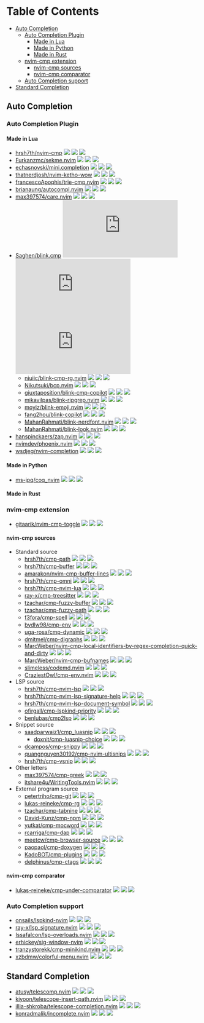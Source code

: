 # Table of Contents

<!-- toc -->

- [Auto Completion](#auto-completion)
  - [Auto Completion Plugin](#auto-completion-plugin)
    - [Made in Lua](#made-in-lua)
    - [Made in Python](#made-in-python)
    - [Made in Rust](#made-in-rust)
  - [nvim-cmp extension](#nvim-cmp-extension)
    - [nvim-cmp sources](#nvim-cmp-sources)
    - [nvim-cmp comparator](#nvim-cmp-comparator)
  - [Auto Completion support](#auto-completion-support)
- [Standard Completion](#standard-completion)

<!-- tocstop -->

## Auto Completion

### Auto Completion Plugin

#### Made in Lua

- [hrsh7th/nvim-cmp](https://github.com/hrsh7th/nvim-cmp) ![](https://img.shields.io/github/stars/hrsh7th/nvim-cmp) ![](https://img.shields.io/github/last-commit/hrsh7th/nvim-cmp) ![](https://img.shields.io/github/commit-activity/y/hrsh7th/nvim-cmp)
- [Furkanzmc/sekme.nvim](https://github.com/Furkanzmc/sekme.nvim) ![](https://img.shields.io/github/stars/Furkanzmc/sekme.nvim) ![](https://img.shields.io/github/last-commit/Furkanzmc/sekme.nvim) ![](https://img.shields.io/github/commit-activity/y/Furkanzmc/sekme.nvim)
- [echasnovski/mini.completion](https://github.com/echasnovski/mini.completion) ![](https://img.shields.io/github/stars/echasnovski/mini.completion) ![](https://img.shields.io/github/last-commit/echasnovski/mini.completion) ![](https://img.shields.io/github/commit-activity/y/echasnovski/mini.completion)
- [thatnerdjosh/nvim-ketho-wow](https://github.com/thatnerdjosh/nvim-ketho-wow) ![](https://img.shields.io/github/stars/thatnerdjosh/nvim-ketho-wow) ![](https://img.shields.io/github/last-commit/thatnerdjosh/nvim-ketho-wow) ![](https://img.shields.io/github/commit-activity/y/thatnerdjosh/nvim-ketho-wow)
- [francescoApophis/trie-cmp.nvim](https://github.com/francescoApophis/trie-cmp.nvim) ![](https://img.shields.io/github/stars/francescoApophis/trie-cmp.nvim) ![](https://img.shields.io/github/last-commit/francescoApophis/trie-cmp.nvim) ![](https://img.shields.io/github/commit-activity/y/francescoApophis/trie-cmp.nvim)
- [brianaung/autocompl.nvim](https://github.com/brianaung/autocompl.nvim) ![](https://img.shields.io/github/stars/brianaung/autocompl.nvim) ![](https://img.shields.io/github/last-commit/brianaung/autocompl.nvim) ![](https://img.shields.io/github/commit-activity/y/brianaung/autocompl.nvim)
- [max397574/care.nvim](https://github.com/max397574/care.nvim) ![](https://img.shields.io/github/stars/max397574/care.nvim) ![](https://img.shields.io/github/last-commit/max397574/care.nvim) ![](https://img.shields.io/github/commit-activity/y/max397574/care.nvim)
- [Saghen/blink.cmp](https://github.com/Saghen/blink.cmp) ![](https://img.shields.io/github/stars/Saghen/blink.cmp) ![](https://img.shields.io/github/last-commit/Saghen/blink.cmp) ![](https://img.shields.io/github/commit-activity/y/Saghen/blink.cmp)
  - [niuiic/blink-cmp-rg.nvim](https://github.com/niuiic/blink-cmp-rg.nvim) ![](https://img.shields.io/github/stars/niuiic/blink-cmp-rg.nvim) ![](https://img.shields.io/github/last-commit/niuiic/blink-cmp-rg.nvim) ![](https://img.shields.io/github/commit-activity/y/niuiic/blink-cmp-rg.nvim)
  - [Nikutsuki/bcp.nvim](https://github.com/Nikutsuki/bcp.nvim) ![](https://img.shields.io/github/stars/Nikutsuki/bcp.nvim) ![](https://img.shields.io/github/last-commit/Nikutsuki/bcp.nvim) ![](https://img.shields.io/github/commit-activity/y/Nikutsuki/bcp.nvim)
  - [giuxtaposition/blink-cmp-copilot](https://github.com/giuxtaposition/blink-cmp-copilot) ![](https://img.shields.io/github/stars/giuxtaposition/blink-cmp-copilot) ![](https://img.shields.io/github/last-commit/giuxtaposition/blink-cmp-copilot) ![](https://img.shields.io/github/commit-activity/y/giuxtaposition/blink-cmp-copilot)
  - [mikavilpas/blink-ripgrep.nvim](https://github.com/mikavilpas/blink-ripgrep.nvim) ![](https://img.shields.io/github/stars/mikavilpas/blink-ripgrep.nvim) ![](https://img.shields.io/github/last-commit/mikavilpas/blink-ripgrep.nvim) ![](https://img.shields.io/github/commit-activity/y/mikavilpas/blink-ripgrep.nvim)
  - [moyiz/blink-emoji.nvim](https://github.com/moyiz/blink-emoji.nvim) ![](https://img.shields.io/github/stars/moyiz/blink-emoji.nvim) ![](https://img.shields.io/github/last-commit/moyiz/blink-emoji.nvim) ![](https://img.shields.io/github/commit-activity/y/moyiz/blink-emoji.nvim)
  - [fang2hou/blink-copilot](https://github.com/fang2hou/blink-copilot) ![](https://img.shields.io/github/stars/fang2hou/blink-copilot) ![](https://img.shields.io/github/last-commit/fang2hou/blink-copilot) ![](https://img.shields.io/github/commit-activity/y/fang2hou/blink-copilot)
  - [MahanRahmati/blink-nerdfont.nvim](https://github.com/MahanRahmati/blink-nerdfont.nvim) ![](https://img.shields.io/github/stars/MahanRahmati/blink-nerdfont.nvim) ![](https://img.shields.io/github/last-commit/MahanRahmati/blink-nerdfont.nvim) ![](https://img.shields.io/github/commit-activity/y/MahanRahmati/blink-nerdfont.nvim)
  - [MahanRahmati/blink-look.nvim](https://github.com/MahanRahmati/blink-look.nvim) ![](https://img.shields.io/github/stars/MahanRahmati/blink-look.nvim) ![](https://img.shields.io/github/last-commit/MahanRahmati/blink-look.nvim) ![](https://img.shields.io/github/commit-activity/y/MahanRahmati/blink-look.nvim)
- [hanspinckaers/zap.nvim](https://github.com/hanspinckaers/zap.nvim) ![](https://img.shields.io/github/stars/hanspinckaers/zap.nvim) ![](https://img.shields.io/github/last-commit/hanspinckaers/zap.nvim) ![](https://img.shields.io/github/commit-activity/y/hanspinckaers/zap.nvim)
- [nvimdev/phoenix.nvim](https://github.com/nvimdev/phoenix.nvim) ![](https://img.shields.io/github/stars/nvimdev/phoenix.nvim) ![](https://img.shields.io/github/last-commit/nvimdev/phoenix.nvim) ![](https://img.shields.io/github/commit-activity/y/nvimdev/phoenix.nvim)
- [wsdjeg/nvim-completion](https://github.com/wsdjeg/nvim-completion) ![](https://img.shields.io/github/stars/wsdjeg/nvim-completion) ![](https://img.shields.io/github/last-commit/wsdjeg/nvim-completion) ![](https://img.shields.io/github/commit-activity/y/wsdjeg/nvim-completion)

#### Made in Python

- [ms-jpq/coq_nvim](https://github.com/ms-jpq/coq_nvim) ![](https://img.shields.io/github/stars/ms-jpq/coq_nvim) ![](https://img.shields.io/github/last-commit/ms-jpq/coq_nvim) ![](https://img.shields.io/github/commit-activity/y/ms-jpq/coq_nvim)

#### Made in Rust

### nvim-cmp extension

- [gitaarik/nvim-cmp-toggle](https://github.com/gitaarik/nvim-cmp-toggle) ![](https://img.shields.io/github/stars/gitaarik/nvim-cmp-toggle) ![](https://img.shields.io/github/last-commit/gitaarik/nvim-cmp-toggle) ![](https://img.shields.io/github/commit-activity/y/gitaarik/nvim-cmp-toggle)

#### nvim-cmp sources

- Standard source
  - [hrsh7th/cmp-path](https://github.com/hrsh7th/cmp-path) ![](https://img.shields.io/github/stars/hrsh7th/cmp-path) ![](https://img.shields.io/github/last-commit/hrsh7th/cmp-path) ![](https://img.shields.io/github/commit-activity/y/hrsh7th/cmp-path)
  - [hrsh7th/cmp-buffer](https://github.com/hrsh7th/cmp-buffer) ![](https://img.shields.io/github/stars/hrsh7th/cmp-buffer) ![](https://img.shields.io/github/last-commit/hrsh7th/cmp-buffer) ![](https://img.shields.io/github/commit-activity/y/hrsh7th/cmp-buffer)
  - [amarakon/nvim-cmp-buffer-lines](https://github.com/amarakon/nvim-cmp-buffer-lines) ![](https://img.shields.io/github/stars/amarakon/nvim-cmp-buffer-lines) ![](https://img.shields.io/github/last-commit/amarakon/nvim-cmp-buffer-lines) ![](https://img.shields.io/github/commit-activity/y/amarakon/nvim-cmp-buffer-lines)
  - [hrsh7th/cmp-omni](https://github.com/hrsh7th/cmp-omni) ![](https://img.shields.io/github/stars/hrsh7th/cmp-omni) ![](https://img.shields.io/github/last-commit/hrsh7th/cmp-omni) ![](https://img.shields.io/github/commit-activity/y/hrsh7th/cmp-omni)
  - [hrsh7th/cmp-nvim-lua](https://github.com/hrsh7th/cmp-nvim-lua) ![](https://img.shields.io/github/stars/hrsh7th/cmp-nvim-lua) ![](https://img.shields.io/github/last-commit/hrsh7th/cmp-nvim-lua) ![](https://img.shields.io/github/commit-activity/y/hrsh7th/cmp-nvim-lua)
  - [ray-x/cmp-treesitter](https://github.com/ray-x/cmp-treesitter) ![](https://img.shields.io/github/stars/ray-x/cmp-treesitter) ![](https://img.shields.io/github/last-commit/ray-x/cmp-treesitter) ![](https://img.shields.io/github/commit-activity/y/ray-x/cmp-treesitter)
  - [tzachar/cmp-fuzzy-buffer](https://github.com/tzachar/cmp-fuzzy-buffer) ![](https://img.shields.io/github/stars/tzachar/cmp-fuzzy-buffer) ![](https://img.shields.io/github/last-commit/tzachar/cmp-fuzzy-buffer) ![](https://img.shields.io/github/commit-activity/y/tzachar/cmp-fuzzy-buffer)
  - [tzachar/cmp-fuzzy-path](https://github.com/tzachar/cmp-fuzzy-path) ![](https://img.shields.io/github/stars/tzachar/cmp-fuzzy-path) ![](https://img.shields.io/github/last-commit/tzachar/cmp-fuzzy-path) ![](https://img.shields.io/github/commit-activity/y/tzachar/cmp-fuzzy-path)
  - [f3fora/cmp-spell](https://github.com/f3fora/cmp-spell) ![](https://img.shields.io/github/stars/f3fora/cmp-spell) ![](https://img.shields.io/github/last-commit/f3fora/cmp-spell) ![](https://img.shields.io/github/commit-activity/y/f3fora/cmp-spell)
  - [bydlw98/cmp-env](https://github.com/bydlw98/cmp-env) ![](https://img.shields.io/github/stars/bydlw98/cmp-env) ![](https://img.shields.io/github/last-commit/bydlw98/cmp-env) ![](https://img.shields.io/github/commit-activity/y/bydlw98/cmp-env)
  - [uga-rosa/cmp-dynamic](https://github.com/uga-rosa/cmp-dynamic) ![](https://img.shields.io/github/stars/uga-rosa/cmp-dynamic) ![](https://img.shields.io/github/last-commit/uga-rosa/cmp-dynamic) ![](https://img.shields.io/github/commit-activity/y/uga-rosa/cmp-dynamic)
  - [dmitmel/cmp-digraphs](https://github.com/dmitmel/cmp-digraphs) ![](https://img.shields.io/github/stars/dmitmel/cmp-digraphs) ![](https://img.shields.io/github/last-commit/dmitmel/cmp-digraphs) ![](https://img.shields.io/github/commit-activity/y/dmitmel/cmp-digraphs)
  - [MarcWeber/nvim-cmp-local-identifiers-by-regex-completion-quick-and-dirty](https://github.com/MarcWeber/nvim-cmp-local-identifiers-by-regex-completion-quick-and-dirty) ![](https://img.shields.io/github/stars/MarcWeber/nvim-cmp-local-identifiers-by-regex-completion-quick-and-dirty) ![](https://img.shields.io/github/last-commit/MarcWeber/nvim-cmp-local-identifiers-by-regex-completion-quick-and-dirty) ![](https://img.shields.io/github/commit-activity/y/MarcWeber/nvim-cmp-local-identifiers-by-regex-completion-quick-and-dirty)
  - [MarcWeber/nvim-cmp-bufnames](https://github.com/MarcWeber/nvim-cmp-bufnames) ![](https://img.shields.io/github/stars/MarcWeber/nvim-cmp-bufnames) ![](https://img.shields.io/github/last-commit/MarcWeber/nvim-cmp-bufnames) ![](https://img.shields.io/github/commit-activity/y/MarcWeber/nvim-cmp-bufnames)
  - [slimeless/codemd.nvim](https://github.com/slimeless/codemd.nvim) ![](https://img.shields.io/github/stars/slimeless/codemd.nvim) ![](https://img.shields.io/github/last-commit/slimeless/codemd.nvim) ![](https://img.shields.io/github/commit-activity/y/slimeless/codemd.nvim)
  - [CraziestOwl/cmp-env.nvim](https://github.com/CraziestOwl/cmp-env.nvim) ![](https://img.shields.io/github/stars/CraziestOwl/cmp-env.nvim) ![](https://img.shields.io/github/last-commit/CraziestOwl/cmp-env.nvim) ![](https://img.shields.io/github/commit-activity/y/CraziestOwl/cmp-env.nvim)
- LSP source
  - [hrsh7th/cmp-nvim-lsp](https://github.com/hrsh7th/cmp-nvim-lsp) ![](https://img.shields.io/github/stars/hrsh7th/cmp-nvim-lsp) ![](https://img.shields.io/github/last-commit/hrsh7th/cmp-nvim-lsp) ![](https://img.shields.io/github/commit-activity/y/hrsh7th/cmp-nvim-lsp)
  - [hrsh7th/cmp-nvim-lsp-signature-help](https://github.com/hrsh7th/cmp-nvim-lsp-signature-help) ![](https://img.shields.io/github/stars/hrsh7th/cmp-nvim-lsp-signature-help) ![](https://img.shields.io/github/last-commit/hrsh7th/cmp-nvim-lsp-signature-help) ![](https://img.shields.io/github/commit-activity/y/hrsh7th/cmp-nvim-lsp-signature-help)
  - [hrsh7th/cmp-nvim-lsp-document-symbol](https://github.com/hrsh7th/cmp-nvim-lsp-document-symbol) ![](https://img.shields.io/github/stars/hrsh7th/cmp-nvim-lsp-document-symbol) ![](https://img.shields.io/github/last-commit/hrsh7th/cmp-nvim-lsp-document-symbol) ![](https://img.shields.io/github/commit-activity/y/hrsh7th/cmp-nvim-lsp-document-symbol)
  - [ofirgall/cmp-lspkind-priority](https://github.com/ofirgall/cmp-lspkind-priority) ![](https://img.shields.io/github/stars/ofirgall/cmp-lspkind-priority) ![](https://img.shields.io/github/last-commit/ofirgall/cmp-lspkind-priority) ![](https://img.shields.io/github/commit-activity/y/ofirgall/cmp-lspkind-priority)
  - [benlubas/cmp2lsp](https://github.com/benlubas/cmp2lsp) ![](https://img.shields.io/github/stars/benlubas/cmp2lsp) ![](https://img.shields.io/github/last-commit/benlubas/cmp2lsp) ![](https://img.shields.io/github/commit-activity/y/benlubas/cmp2lsp)
- Snippet source
  - [saadparwaiz1/cmp_luasnip](https://github.com/saadparwaiz1/cmp_luasnip) ![](https://img.shields.io/github/stars/saadparwaiz1/cmp_luasnip) ![](https://img.shields.io/github/last-commit/saadparwaiz1/cmp_luasnip) ![](https://img.shields.io/github/commit-activity/y/saadparwaiz1/cmp_luasnip)
    - [doxnit/cmp-luasnip-choice](https://github.com/doxnit/cmp-luasnip-choice) ![](https://img.shields.io/github/stars/doxnit/cmp-luasnip-choice) ![](https://img.shields.io/github/last-commit/doxnit/cmp-luasnip-choice) ![](https://img.shields.io/github/commit-activity/y/doxnit/cmp-luasnip-choice)
  - [dcampos/cmp-snippy](https://github.com/dcampos/cmp-snippy) ![](https://img.shields.io/github/stars/dcampos/cmp-snippy) ![](https://img.shields.io/github/last-commit/dcampos/cmp-snippy) ![](https://img.shields.io/github/commit-activity/y/dcampos/cmp-snippy)
  - [quangnguyen30192/cmp-nvim-ultisnips](https://github.com/quangnguyen30192/cmp-nvim-ultisnips) ![](https://img.shields.io/github/stars/quangnguyen30192/cmp-nvim-ultisnips) ![](https://img.shields.io/github/last-commit/quangnguyen30192/cmp-nvim-ultisnips) ![](https://img.shields.io/github/commit-activity/y/quangnguyen30192/cmp-nvim-ultisnips)
  - [hrsh7th/cmp-vsnip](https://github.com/hrsh7th/cmp-vsnip) ![](https://img.shields.io/github/stars/hrsh7th/cmp-vsnip) ![](https://img.shields.io/github/last-commit/hrsh7th/cmp-vsnip) ![](https://img.shields.io/github/commit-activity/y/hrsh7th/cmp-vsnip)
- Other letters
  - [max397574/cmp-greek](https://github.com/max397574/cmp-greek) ![](https://img.shields.io/github/stars/max397574/cmp-greek) ![](https://img.shields.io/github/last-commit/max397574/cmp-greek) ![](https://img.shields.io/github/commit-activity/y/max397574/cmp-greek)
  - [itshare4u/WritingTools.nvim](https://github.com/itshare4u/WritingTools.nvim) ![](https://img.shields.io/github/stars/itshare4u/WritingTools.nvim) ![](https://img.shields.io/github/last-commit/itshare4u/WritingTools.nvim) ![](https://img.shields.io/github/commit-activity/y/itshare4u/WritingTools.nvim)
- External program source
  - [petertriho/cmp-git](https://github.com/petertriho/cmp-git) ![](https://img.shields.io/github/stars/petertriho/cmp-git) ![](https://img.shields.io/github/last-commit/petertriho/cmp-git) ![](https://img.shields.io/github/commit-activity/y/petertriho/cmp-git)
  - [lukas-reineke/cmp-rg](https://github.com/lukas-reineke/cmp-rg) ![](https://img.shields.io/github/stars/lukas-reineke/cmp-rg) ![](https://img.shields.io/github/last-commit/lukas-reineke/cmp-rg) ![](https://img.shields.io/github/commit-activity/y/lukas-reineke/cmp-rg)
  - [tzachar/cmp-tabnine](https://github.com/tzachar/cmp-tabnine) ![](https://img.shields.io/github/stars/tzachar/cmp-tabnine) ![](https://img.shields.io/github/last-commit/tzachar/cmp-tabnine) ![](https://img.shields.io/github/commit-activity/y/tzachar/cmp-tabnine)
  - [David-Kunz/cmp-npm](https://github.com/David-Kunz/cmp-npm) ![](https://img.shields.io/github/stars/David-Kunz/cmp-npm) ![](https://img.shields.io/github/last-commit/David-Kunz/cmp-npm) ![](https://img.shields.io/github/commit-activity/y/David-Kunz/cmp-npm)
  - [yutkat/cmp-mocword](https://github.com/yutkat/cmp-mocword) ![](https://img.shields.io/github/stars/yutkat/cmp-mocword) ![](https://img.shields.io/github/last-commit/yutkat/cmp-mocword) ![](https://img.shields.io/github/commit-activity/y/yutkat/cmp-mocword)
  - [rcarriga/cmp-dap](https://github.com/rcarriga/cmp-dap) ![](https://img.shields.io/github/stars/rcarriga/cmp-dap) ![](https://img.shields.io/github/last-commit/rcarriga/cmp-dap) ![](https://img.shields.io/github/commit-activity/y/rcarriga/cmp-dap)
  - [meetcw/cmp-browser-source](https://github.com/meetcw/cmp-browser-source) ![](https://img.shields.io/github/stars/meetcw/cmp-browser-source) ![](https://img.shields.io/github/last-commit/meetcw/cmp-browser-source) ![](https://img.shields.io/github/commit-activity/y/meetcw/cmp-browser-source)
  - [paopaol/cmp-doxygen](https://github.com/paopaol/cmp-doxygen) ![](https://img.shields.io/github/stars/paopaol/cmp-doxygen) ![](https://img.shields.io/github/last-commit/paopaol/cmp-doxygen) ![](https://img.shields.io/github/commit-activity/y/paopaol/cmp-doxygen)
  - [KadoBOT/cmp-plugins](https://github.com/KadoBOT/cmp-plugins) ![](https://img.shields.io/github/stars/KadoBOT/cmp-plugins) ![](https://img.shields.io/github/last-commit/KadoBOT/cmp-plugins) ![](https://img.shields.io/github/commit-activity/y/KadoBOT/cmp-plugins)
  - [delphinus/cmp-ctags](https://github.com/delphinus/cmp-ctags) ![](https://img.shields.io/github/stars/delphinus/cmp-ctags) ![](https://img.shields.io/github/last-commit/delphinus/cmp-ctags) ![](https://img.shields.io/github/commit-activity/y/delphinus/cmp-ctags)

#### nvim-cmp comparator

- [lukas-reineke/cmp-under-comparator](https://github.com/lukas-reineke/cmp-under-comparator) ![](https://img.shields.io/github/stars/lukas-reineke/cmp-under-comparator) ![](https://img.shields.io/github/last-commit/lukas-reineke/cmp-under-comparator) ![](https://img.shields.io/github/commit-activity/y/lukas-reineke/cmp-under-comparator)

### Auto Completion support

- [onsails/lspkind-nvim](https://github.com/onsails/lspkind-nvim) ![](https://img.shields.io/github/stars/onsails/lspkind-nvim) ![](https://img.shields.io/github/last-commit/onsails/lspkind-nvim) ![](https://img.shields.io/github/commit-activity/y/onsails/lspkind-nvim)
- [ray-x/lsp_signature.nvim](https://github.com/ray-x/lsp_signature.nvim) ![](https://img.shields.io/github/stars/ray-x/lsp_signature.nvim) ![](https://img.shields.io/github/last-commit/ray-x/lsp_signature.nvim) ![](https://img.shields.io/github/commit-activity/y/ray-x/lsp_signature.nvim)
- [Issafalcon/lsp-overloads.nvim](https://github.com/Issafalcon/lsp-overloads.nvim) ![](https://img.shields.io/github/stars/Issafalcon/lsp-overloads.nvim) ![](https://img.shields.io/github/last-commit/Issafalcon/lsp-overloads.nvim) ![](https://img.shields.io/github/commit-activity/y/Issafalcon/lsp-overloads.nvim)
- [erhickey/sig-window-nvim](https://github.com/erhickey/sig-window-nvim) ![](https://img.shields.io/github/stars/erhickey/sig-window-nvim) ![](https://img.shields.io/github/last-commit/erhickey/sig-window-nvim) ![](https://img.shields.io/github/commit-activity/y/erhickey/sig-window-nvim)
- [tranzystorekk/cmp-minikind.nvim](https://github.com/tranzystorekk/cmp-minikind.nvim) ![](https://img.shields.io/github/stars/tranzystorekk/cmp-minikind.nvim) ![](https://img.shields.io/github/last-commit/tranzystorekk/cmp-minikind.nvim) ![](https://img.shields.io/github/commit-activity/y/tranzystorekk/cmp-minikind.nvim)
- [xzbdmw/colorful-menu.nvim](https://github.com/xzbdmw/colorful-menu.nvim) ![](https://img.shields.io/github/stars/xzbdmw/colorful-menu.nvim) ![](https://img.shields.io/github/last-commit/xzbdmw/colorful-menu.nvim) ![](https://img.shields.io/github/commit-activity/y/xzbdmw/colorful-menu.nvim)

## Standard Completion

- [atusy/telescomp.nvim](https://github.com/atusy/telescomp.nvim) ![](https://img.shields.io/github/stars/atusy/telescomp.nvim) ![](https://img.shields.io/github/last-commit/atusy/telescomp.nvim) ![](https://img.shields.io/github/commit-activity/y/atusy/telescomp.nvim)
- [kiyoon/telescope-insert-path.nvim](https://github.com/kiyoon/telescope-insert-path.nvim) ![](https://img.shields.io/github/stars/kiyoon/telescope-insert-path.nvim) ![](https://img.shields.io/github/last-commit/kiyoon/telescope-insert-path.nvim) ![](https://img.shields.io/github/commit-activity/y/kiyoon/telescope-insert-path.nvim)
- [illia-shkroba/telescope-completion.nvim](https://github.com/illia-shkroba/telescope-completion.nvim) ![](https://img.shields.io/github/stars/illia-shkroba/telescope-completion.nvim) ![](https://img.shields.io/github/last-commit/illia-shkroba/telescope-completion.nvim) ![](https://img.shields.io/github/commit-activity/y/illia-shkroba/telescope-completion.nvim)
- [konradmalik/incomplete.nvim](https://github.com/konradmalik/incomplete.nvim) ![](https://img.shields.io/github/stars/konradmalik/incomplete.nvim) ![](https://img.shields.io/github/last-commit/konradmalik/incomplete.nvim) ![](https://img.shields.io/github/commit-activity/y/konradmalik/incomplete.nvim)
